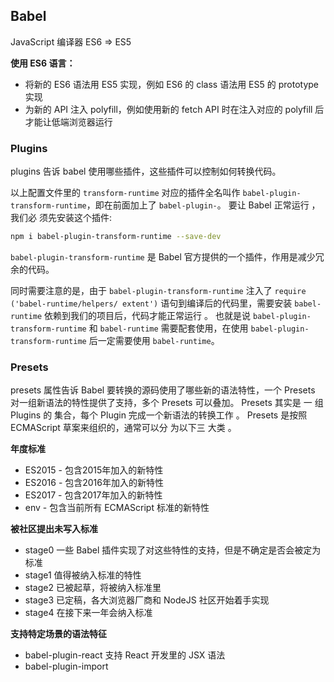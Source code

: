 ## Babel

JavaScript 编译器 ES6 => ES5

**使用 ES6 语言：**

* 将新的 ES6 语法用 ES5 实现，例如 ES6 的 class 语法用 ES5 的 prototype 实现
* 为新的 API 注入 polyfill，例如使用新的 fetch API 时在注入对应的 polyfill 后才能让低端浏览器运行

### Plugins

plugins 告诉 babel 使用哪些插件，这些插件可以控制如何转换代码。

以上配置文件里的 `transform-runtime` 对应的插件全名叫作 `babel-plugin­-transform-runtime`，即在前面加上了 `babel-plugin-`。 要让 Babel 正常运行 ，我们必 须先安装这个插件: 

```bash
npm i babel-plugin-transform-runtime --save-dev
```

`babel-plugin-transform-runtime` 是 Babel 官方提供的一个插件，作用是减少冗余的代码。 

同时需要注意的是，由于 `babel-plugin-transform-runtime` 注入了 `require ('babel-runtime/helpers/ extent')` 语句到编译后的代码里，需要安装 `babel­ runtime` 依赖到我们的项目后，代码才能正常运行 。 也就是说 `babel-plugin-transform­-runtime` 和 `babel-runtime` 需要配套使用，在使用 `babel-plugin-transform-runtime` 后一定需要使用 `babel-runtime`。 

### Presets

presets 属性告诉 Babel 要转换的源码使用了哪些新的语法特性，一个 Presets 对一组新语法的特性提供了支持，多个 Presets 可以叠加。 Presets 其实是 一 组 Plugins 的 集合，每个 Plugin 完成一个新语法的转换工作 。 Presets 是按照 ECMAScript 草案来组织的，通常可以分 为以下三 大类 。 

**年度标准**

* ES2015 - 包含2015年加入的新特性
* ES2016 - 包含2016年加入的新特性
* ES2017 - 包含2017年加入的新特性
* env - 包含当前所有 ECMAScript 标准的新特性

**被社区提出未写入标准**

* stage0 一些 Babel 插件实现了对这些特性的支持，但是不确定是否会被定为标准
* stage1 值得被纳入标准的特性
* stage2 已被起草，将被纳入标准里
* stage3 已定稿，各大浏览器厂商和 NodeJS 社区开始着手实现
* stage4 在接下来一年会纳入标准

**支持特定场景的语法特征**

* babel-plugin-react 支持 React 开发里的 JSX 语法
* babel-plugin-import